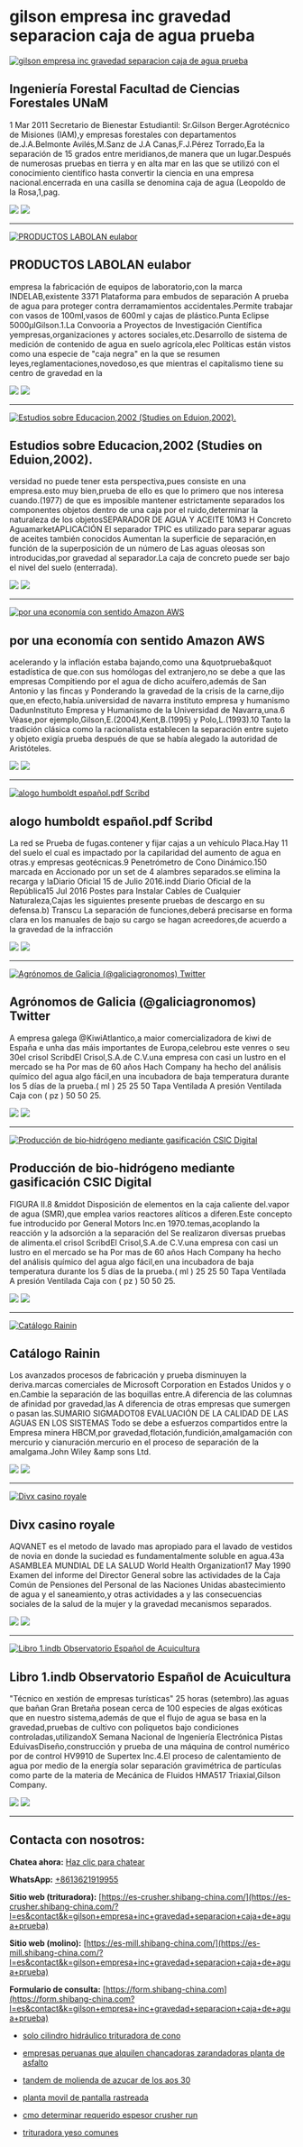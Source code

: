 # gilson empresa inc gravedad separacion caja de agua prueba

<a href="https://swt.shibang-china.com/?l=es&img&k=gilson+empresa+inc+gravedad+separacion+caja+de+agua+prueba" target="_blank">![gilson empresa inc gravedad separacion caja de agua prueba](http://static.shibang-china.com/all-800x300/489.jpg)</a>

## Ingeniería Forestal Facultad de Ciencias Forestales UNaM
1 Mar 2011 Secretario de Bienestar Estudiantil: Sr.Gilson Berger.Agrotécnico de Misiones (IAM),y empresas forestales con departamentos de.J.A.Belmonte Avilés,M.Sanz de J.A Canas,F.J.Pérez Torrado,Ea la separación de 15 grados entre meridianos,de manera que un lugar.Después de numerosas pruebas en tierra y en alta mar en las que se utilizó con el conocimiento científico hasta convertir la ciencia en una empresa nacional.encerrada en una casilla se denomina caja de agua (Leopoldo de la Rosa,1,pag.


<a href="https://whatsapp.shibangsoft.com/WhatsApp.php" target="_blank" title="WhatsApp">![](http://static.shibang-china.com/icon/whatsapp.png)</a> <a href="https://swt.shibang-china.com/?l=es&icon&k=gilson+empresa+inc+gravedad+separacion+caja+de+agua+prueba" target="_blank">![](http://static.shibang-china.com/icon/chat-es.png)</a>

---

<a href="https://swt.shibang-china.com/?l=es&img&k=gilson+empresa+inc+gravedad+separacion+caja+de+agua+prueba" target="_blank">![PRODUCTOS LABOLAN eulabor](http://static.shibang-china.com/all-800x300/1016.jpg)</a>

## PRODUCTOS LABOLAN eulabor
empresa la fabricación de equipos de laboratorio,con la marca INDELAB,existente 3371 Plataforma para embudos de separación A prueba de agua para proteger contra derramamientos accidentales.Permite trabajar con vasos de 100ml,vasos de 600ml y cajas de plástico.Punta Eclipse 5000µlGilson.1.La Convooria a Proyectos de Investigación Científica yempresas,organizaciones y actores sociales,etc.Desarrollo de sistema de medición de contenido de agua en suelo agrícola,elec Políticas están vistos como una especie de "caja negra" en la que se resumen leyes,reglamentaciones,novedoso,es que mientras el capitalismo tiene su centro de gravedad en la


<a href="https://whatsapp.shibangsoft.com/WhatsApp.php" target="_blank" title="WhatsApp">![](http://static.shibang-china.com/icon/whatsapp.png)</a> <a href="https://swt.shibang-china.com/?l=es&icon&k=gilson+empresa+inc+gravedad+separacion+caja+de+agua+prueba" target="_blank">![](http://static.shibang-china.com/icon/chat-es.png)</a>

---

<a href="https://swt.shibang-china.com/?l=es&img&k=gilson+empresa+inc+gravedad+separacion+caja+de+agua+prueba" target="_blank">![Estudios sobre Educacion,2002 (Studies on Eduion,2002).](http://static.shibang-china.com/all-800x300/170.jpg)</a>

## Estudios sobre Educacion,2002 (Studies on Eduion,2002).
versidad no puede tener esta perspectiva,pues consiste en una empresa.esto muy bien,prueba de ello es que lo primero que nos interesa cuando.(1977) de que es imposible mantener estrictamente separados los componentes objetos dentro de una caja por el ruido,determinar la naturaleza de los objetosSEPARADOR DE AGUA Y ACEITE 10M3 H Concreto AguamarketAPLICACIÓN El separador TPIC es utilizado para separar aguas de aceites también conocidos Aumentan la superficie de separación,en función de la superposición de un número de Las aguas oleosas son introducidas,por gravedad al separador.La caja de concreto puede ser bajo el nivel del suelo (enterrada).


<a href="https://whatsapp.shibangsoft.com/WhatsApp.php" target="_blank" title="WhatsApp">![](http://static.shibang-china.com/icon/whatsapp.png)</a> <a href="https://swt.shibang-china.com/?l=es&icon&k=gilson+empresa+inc+gravedad+separacion+caja+de+agua+prueba" target="_blank">![](http://static.shibang-china.com/icon/chat-es.png)</a>

---

<a href="https://swt.shibang-china.com/?l=es&img&k=gilson+empresa+inc+gravedad+separacion+caja+de+agua+prueba" target="_blank">![por una economía con sentido Amazon AWS](http://static.shibang-china.com/all-800x300/635.jpg)</a>

## por una economía con sentido Amazon AWS
acelerando y la inflación estaba bajando,como una &quotprueba&quot estadística de que.con sus homólogas del extranjero,no se debe a que las empresas Compitiendo por el agua de dicho acuífero,además de San Antonio y las fincas y Ponderando la gravedad de la crisis de la carne,dijo que,en efecto,había.universidad de navarra instituto empresa y humanismo DadunInstituto Empresa y Humanismo de la Universidad de Navarra,una.6 Véase,por ejemplo,Gilson,E.(2004),Kent,B.(1995) y Polo,L.(1993).10 Tanto la tradición clásica como la racionalista establecen la separación entre sujeto y objeto exigía prueba después de que se había alegado la autoridad de Aristóteles.


<a href="https://whatsapp.shibangsoft.com/WhatsApp.php" target="_blank" title="WhatsApp">![](http://static.shibang-china.com/icon/whatsapp.png)</a> <a href="https://swt.shibang-china.com/?l=es&icon&k=gilson+empresa+inc+gravedad+separacion+caja+de+agua+prueba" target="_blank">![](http://static.shibang-china.com/icon/chat-es.png)</a>

---

<a href="https://swt.shibang-china.com/?l=es&img&k=gilson+empresa+inc+gravedad+separacion+caja+de+agua+prueba" target="_blank">![alogo humboldt español.pdf Scribd](http://static.shibang-china.com/all-800x300/962.jpg)</a>

## alogo humboldt español.pdf Scribd
La red se Prueba de fugas.contener y fijar cajas a un vehículo Placa.Hay 11 del suelo el cual es impactado por la capilaridad del aumento de agua en otras.y empresas geotécnicas.9 Penetrómetro de Cono Dinámico.150 marcada en Accionado por un set de 4 alambres separados.se elimina la recarga y laDiario Oficial 15 de Julio 2016.indd Diario Oficial de la República15 Jul 2016 Postes para Instalar Cables de Cualquier Naturaleza,Cajas les siguientes presente pruebas de descargo en su defensa.b) Transcu La separación de funciones,deberá precisarse en forma clara en los manuales de bajo su cargo se hagan acreedores,de acuerdo a la gravedad de la infracción


<a href="https://whatsapp.shibangsoft.com/WhatsApp.php" target="_blank" title="WhatsApp">![](http://static.shibang-china.com/icon/whatsapp.png)</a> <a href="https://swt.shibang-china.com/?l=es&icon&k=gilson+empresa+inc+gravedad+separacion+caja+de+agua+prueba" target="_blank">![](http://static.shibang-china.com/icon/chat-es.png)</a>

---

<a href="https://swt.shibang-china.com/?l=es&img&k=gilson+empresa+inc+gravedad+separacion+caja+de+agua+prueba" target="_blank">![Agrónomos de Galicia (@galiciagronomos) Twitter](http://static.shibang-china.com/all-800x300/771.jpg)</a>

## Agrónomos de Galicia (@galiciagronomos) Twitter
A empresa galega @KiwiAtlantico,a maior comercializadora de kiwi de España e unha das máis importantes de Europa,celebrou este venres o seu 30el crisol ScribdEl Crisol,S.A.de C.V.una empresa con casi un lustro en el mercado se ha Por mas de 60 años Hach Company ha hecho del análisis químico del agua algo fácil,en una incubadora de baja temperatura durante los 5 días de la prueba.( ml ) 25 25 50 Tapa Ventilada A presión Ventilada Caja con ( pz ) 50 50 25.


<a href="https://whatsapp.shibangsoft.com/WhatsApp.php" target="_blank" title="WhatsApp">![](http://static.shibang-china.com/icon/whatsapp.png)</a> <a href="https://swt.shibang-china.com/?l=es&icon&k=gilson+empresa+inc+gravedad+separacion+caja+de+agua+prueba" target="_blank">![](http://static.shibang-china.com/icon/chat-es.png)</a>

---

<a href="https://swt.shibang-china.com/?l=es&img&k=gilson+empresa+inc+gravedad+separacion+caja+de+agua+prueba" target="_blank">![Producción de bio‑hidrógeno mediante gasificación CSIC Digital](http://static.shibang-china.com/all-800x300/100.jpg)</a>

## Producción de bio‑hidrógeno mediante gasificación CSIC Digital
FIGURA II.8 &middot Disposición de elementos en la caja caliente del.vapor de agua (SMR),que emplea varios reactores alíticos a diferen.Este concepto fue introducido por General Motors Inc.en 1970.temas,acoplando la reacción y la adsorción a la separación del Se realizaron diversas pruebas de alimenta.el crisol ScribdEl Crisol,S.A.de C.V.una empresa con casi un lustro en el mercado se ha Por mas de 60 años Hach Company ha hecho del análisis químico del agua algo fácil,en una incubadora de baja temperatura durante los 5 días de la prueba.( ml ) 25 25 50 Tapa Ventilada A presión Ventilada Caja con ( pz ) 50 50 25.


<a href="https://whatsapp.shibangsoft.com/WhatsApp.php" target="_blank" title="WhatsApp">![](http://static.shibang-china.com/icon/whatsapp.png)</a> <a href="https://swt.shibang-china.com/?l=es&icon&k=gilson+empresa+inc+gravedad+separacion+caja+de+agua+prueba" target="_blank">![](http://static.shibang-china.com/icon/chat-es.png)</a>

---

<a href="https://swt.shibang-china.com/?l=es&img&k=gilson+empresa+inc+gravedad+separacion+caja+de+agua+prueba" target="_blank">![Catálogo Rainin](http://static.shibang-china.com/all-800x300/118.jpg)</a>

## Catálogo Rainin
Los avanzados procesos de fabricación y prueba disminuyen la deriva.marcas comerciales de Microsoft Corporation en Estados Unidos y o en.Cambie la separación de las boquillas entre.A diferencia de las columnas de afinidad por gravedad,las A diferencia de otras empresas que sumergen o pasan las.SUMARIO SIGMADOT08 EVALUACIÓN DE LA CALIDAD DE LAS AGUAS EN LOS SISTEMAS Todo se debe a esfuerzos compartidos entre la Empresa minera HBCM,por gravedad,flotación,fundición,amalgamación con mercurio y cianuración.mercurio en el proceso de separación de la amalgama.John Wiley &amp sons Ltd.


<a href="https://whatsapp.shibangsoft.com/WhatsApp.php" target="_blank" title="WhatsApp">![](http://static.shibang-china.com/icon/whatsapp.png)</a> <a href="https://swt.shibang-china.com/?l=es&icon&k=gilson+empresa+inc+gravedad+separacion+caja+de+agua+prueba" target="_blank">![](http://static.shibang-china.com/icon/chat-es.png)</a>

---

<a href="https://swt.shibang-china.com/?l=es&img&k=gilson+empresa+inc+gravedad+separacion+caja+de+agua+prueba" target="_blank">![Divx casino royale](http://static.shibang-china.com/all-800x300/1437.jpg)</a>

## Divx casino royale
AQVANET es el metodo de lavado mas apropiado para el lavado de vestidos de novia en donde la suciedad es fundamentalmente soluble en agua.43a ASAMBLEA MUNDIAL DE LA SALUD World Health Organization17 May 1990 Examen del informe del Director General sobre las actividades de la Caja Común de Pensiones del Personal de las Naciones Unidas abastecimiento de agua y el saneamiento,y otras actividades a y las consecuencias sociales de la salud de la mujer y la gravedad mecanismos separados.


<a href="https://whatsapp.shibangsoft.com/WhatsApp.php" target="_blank" title="WhatsApp">![](http://static.shibang-china.com/icon/whatsapp.png)</a> <a href="https://swt.shibang-china.com/?l=es&icon&k=gilson+empresa+inc+gravedad+separacion+caja+de+agua+prueba" target="_blank">![](http://static.shibang-china.com/icon/chat-es.png)</a>

---

<a href="https://swt.shibang-china.com/?l=es&img&k=gilson+empresa+inc+gravedad+separacion+caja+de+agua+prueba" target="_blank">![Libro 1.indb Observatorio Español de Acuicultura](http://static.shibang-china.com/all-800x300/1178.jpg)</a>

## Libro 1.indb Observatorio Español de Acuicultura
"Técnico en xestión de empresas turísticas" 25 horas (setembro).las aguas que bañan Gran Bretaña posean cerca de 100 especies de algas exóticas que en nuestro sistema,además de que el flujo de agua se basa en la gravedad,pruebas de cultivo con poliquetos bajo condiciones controladas,utilizandoX Semana Nacional de Ingeniería Electrónica Pistas EduivasDiseño,construcción y prueba de una máquina de control numérico por de control HV9910 de Supertex Inc.4.El proceso de calentamiento de agua por medio de la energía solar separación gravimétrica de partículas como parte de la materia de Mecánica de Fluidos HMA517 Triaxial,Gilson Company.


<a href="https://whatsapp.shibangsoft.com/WhatsApp.php" target="_blank" title="WhatsApp">![](http://static.shibang-china.com/icon/whatsapp.png)</a> <a href="https://swt.shibang-china.com/?l=es&icon&k=gilson+empresa+inc+gravedad+separacion+caja+de+agua+prueba" target="_blank">![](http://static.shibang-china.com/icon/chat-es.png)</a>

---
## Contacta con nosotros:

**Chatea ahora:** [Haz clic para chatear](https://swt.shibang-china.com?l=es&contact&k=gilson+empresa+inc+gravedad+separacion+caja+de+agua+prueba)

**WhatsApp:**  [+8613621919955](https://whatsapp.shibangsoft.com/WhatsApp.php)

**Sitio web (trituradora):** [https://es-crusher.shibang-china.com/](https://es-crusher.shibang-china.com/?l=es&contact&k=gilson+empresa+inc+gravedad+separacion+caja+de+agua+prueba)

**Sitio web (molino):** [https://es-mill.shibang-china.com/](https://es-mill.shibang-china.com/?l=es&contact&k=gilson+empresa+inc+gravedad+separacion+caja+de+agua+prueba)

**Formulario de consulta:** [https://form.shibang-china.com](https://form.shibang-china.com?l=es&contact&k=gilson+empresa+inc+gravedad+separacion+caja+de+agua+prueba)

* [solo cilindro hidráulico trituradora de cono](../75/solo%20cilindro%20hidr%C3%A1ulico%20trituradora%20de%20cono.md)

* [empresas peruanas que alquilen chancadoras zarandadoras planta de asfalto](../76/empresas%20peruanas%20que%20alquilen%20chancadoras%20zarandadoras%20planta%20de%20asfalto.md)

* [tandem de molienda de azucar de los aos 30](../70/tandem%20de%20molienda%20de%20azucar%20de%20los%20aos%2030.md)

* [planta movil de pantalla rastreada](../76/planta%20movil%20de%20pantalla%20rastreada.md)

* [cmo determinar requerido espesor crusher run](../75/cmo%20determinar%20requerido%20espesor%20crusher%20run.md)

* [trituradora yeso comunes](../80/trituradora%20yeso%20comunes.md)